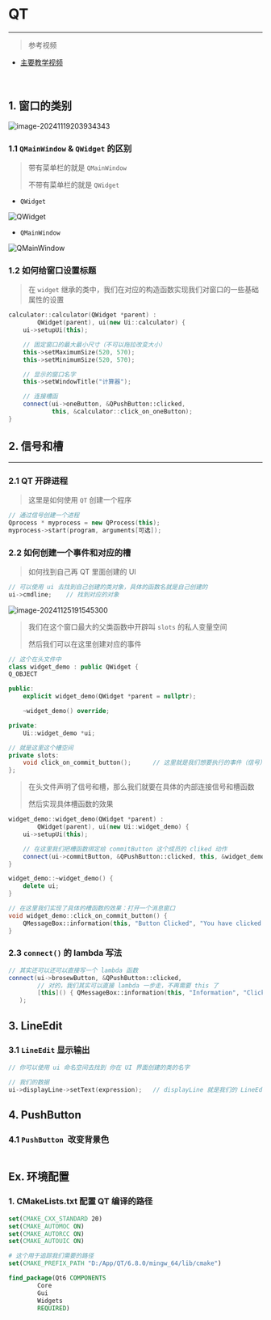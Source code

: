 # QT

---

> 参考视频

- [主要教学视频](https://www.bilibili.com/video/BV1N34y1H7x7?vd_source=b47817c1aa0db593f452034d53d4273a&spm_id_from=333.788.videopod.episodes)

<br>

## 1. 窗口的类别

![image-20241119203934343](https://cdn.jsdelivr.net/gh/MTsocute/New_Image@main/img/image-20241119203934343.png)

### 1.1 `QMainWindow` & `QWidget` 的区别

> 带有菜单栏的就是 `QMainWindow`
>
> 不带有菜单栏的就是 `QWidget`

-  `QWidget`

![QWidget](https://cdn.jsdelivr.net/gh/MTsocute/New_Image@main/img/image-20241125130506175.png)

-  `QMainWindow`

![QMainWindow](https://cdn.jsdelivr.net/gh/MTsocute/New_Image@main/img/image-20241125130826368.png)

### 1.2 如何给窗口设置标题

> 在 `widget`  继承的类中，我们在对应的构造函数实现我们对窗口的一些基础属性的设置

```c++
calculator::calculator(QWidget *parent) :
        QWidget(parent), ui(new Ui::calculator) {
    ui->setupUi(this);

    // 固定窗口的最大最小尺寸（不可以拖拉改变大小）
    this->setMaximumSize(520, 570);
    this->setMinimumSize(520, 570);

    // 显示的窗口名字
    this->setWindowTitle("计算器");

    // 连接槽函
    connect(ui->oneButton, &QPushButton::clicked,
            this, &calculator::click_on_oneButton);
}
```



## 2. 信号和槽

---

### 2.1 QT 开辟进程

> 这里是如何使用 `QT` 创建一个程序

```c++
// 通过信号创建一个进程
Qprocess * myprocess = new QProcess(this);
myprocess->start(program, arguments[可选]);
```

### 2.2 如何创建一个事件和对应的槽

> 如何找到自己再 QT 里面创建的 UI 

```c++
// 可以使用 ui 去找到自己创建的类对象，具体的函数名就是自己创建的
ui->cmdline; 	// 找到对应的对象
```

![image-20241125191545300](https://cdn.jsdelivr.net/gh/MTsocute/New_Image@main/img/image-20241125191545300.png)

> 我们在这个窗口最大的父类函数中开辟叫 `slots` 的私人变量空间
>
> 然后我们可以在这里创建对应的事件

```c++
// 这个在头文件中
class widget_demo : public QWidget {
Q_OBJECT

public:
    explicit widget_demo(QWidget *parent = nullptr);

    ~widget_demo() override;

private:
    Ui::widget_demo *ui;

// 就是这里这个槽空间
private slots:
    void click_on_commit_button();		// 这里就是我们想要执行的事件（信号）
};
```

> 在头文件声明了信号和槽，那么我们就要在具体的内部连接信号和槽函数
>
> 然后实现具体槽函数的效果

```c++
widget_demo::widget_demo(QWidget *parent) :
        QWidget(parent), ui(new Ui::widget_demo) {
    ui->setupUi(this);

    // 在这里我们把槽函数绑定给 commitButton 这个成员的 cliked 动作
    connect(ui->commitButton, &QPushButton::clicked, this, &widget_demo::click_on_commit_button);
}

widget_demo::~widget_demo() {
    delete ui;
}

// 在这里我们实现了具体的槽函数的效果：打开一个消息窗口
void widget_demo::click_on_commit_button() {
    QMessageBox::information(this, "Button Clicked", "You have clicked the commit button!");
}
```

### 2.3 `connect()` 的 lambda 写法

```c++
// 其实还可以还可以直接写一个 lambda 函数
connect(ui->brosewButton, &QPushButton::clicked,
        // 对的，我们其实可以直接 lambda 一步走，不再需要 this 了
        [this]() { QMessageBox::information(this, "Information", "Click to Browse"); }
   );
```

## 3. LineEdit

### 3.1 `LineEdit` 显示输出

```cpp 
// 你可以使用 ui 命名空间去找到 你在 UI 界面创建的类的名字

// 我们的数据
ui->displayLine->setText(expression);	// displayLine 就是我们的 LineEdit
```

## 4. PushButton

### 4.1 `PushButton `改变背景色

```cpp 
```



## Ex. 环境配置

### 1. CMakeLists.txt 配置 QT 编译的路径

```cmake
set(CMAKE_CXX_STANDARD 20)
set(CMAKE_AUTOMOC ON)
set(CMAKE_AUTORCC ON)
set(CMAKE_AUTOUIC ON)

# 这个用于追踪我们需要的路径
set(CMAKE_PREFIX_PATH "D:/App/QT/6.8.0/mingw_64/lib/cmake")

find_package(Qt6 COMPONENTS
        Core
        Gui
        Widgets
        REQUIRED)
```

